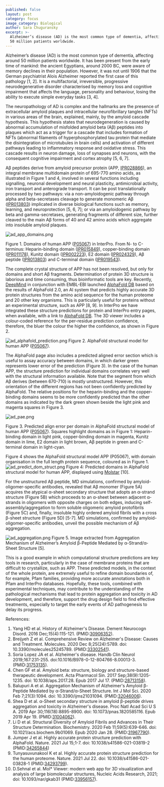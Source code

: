 ```yaml
---
published: false
layout: post
category: focus
image_category: Biological
author: Sara Chuguransky
excerpt: >-
  Alzheimer’s disease (AD) is the most common type of dementia, affecting around
  50 million patients worldwide.
---
```


Alzheimer’s disease (AD) is the most common type of dementia, affecting around 50 million patients worldwide. It has been present from the early time of mankind: the ancient Egyptians, around 2000 BC, were aware of memory declines in their population. However, it was not until 1906 that the German psychiatrist Alois Alzheimer reported the first case of this pathology [1, 2]. It is a multifactorial, irreversible, progressive neurodegenerative disorder characterised by memory loss and cognitive impairment that affects the language, personality and behaviour, losing the ability to execute simple everyday tasks [3, 4].

The neuropathology of AD is complex and the hallmarks are the presence of extracellular amyloid plaques and intracellular neurofibrillary tangles (NFTs) in various areas of the brain, explained, mainly, by the amyloid cascade hypothesis. This hypothesis states that neurodegeneration is caused by abnormal accumulation of misfolded amyloid beta (Aβ) peptides into plaques which act as a trigger for a cascade that includes formation of NFTs (abnormal filaments of hyperphosphorylated tau protein that mediate the disintegration of microtubules in brain cells) and activation of different pathways leading to inflammatory response and oxidative stress. This cascade results in neuron damage, loss of synapses and neurons, with the consequent cognitive impairment and cortex atrophy [5, 6, 7].

Aβ peptides derive from amyloid precursor protein (APP, [IPR028866](https://www.ebi.ac.uk/interpro/entry/InterPro/IPR028866/)), an integral membrane multidomain protein of 695-770 amino acids, as illustrated in Figure 1 and 4, involved in several functions including signalling, neuronal development and neural plasticity, antimicrobial activity, iron transport and anterograde transport. It can be post translationally processed by two pathways: via a non-amyloidogenic pathway through alpha and beta-secretases cleavage to generate monomeric Aβ ([IPR013803](http://www.ebi.ac.uk/interpro/entry/InterPro/IPR013803/)) implicated in diverse biological functions such as memory, learning, and neuroprotection [5, 6, 7]; or via an amyloidogenic pathway by beta and gamma-secretases, generating fragments of different size, further cleaved to the main Aβ forms of 40 and 42 amino acids which aggregate into insoluble amyloid plaques.

![ad_app_domains.png]({{site.baseurl}}/assets/media/images/posts/ad_app_domains.png)

Figure 1. Domains of human APP ([P05067](http://www.ebi.ac.uk/interpro/protein/UniProt/P05067/)) in InterPro. From N- to C-terminus: Heparin-binding domain ([IPR015849](http://www.ebi.ac.uk/interpro/entry/InterPro/IPR015849/)), copper-binding domain ([IPR011178](http://www.ebi.ac.uk/interpro/entry/InterPro/IPR011178/)), Kunitz domain ([IPR002223](http://www.ebi.ac.uk/interpro/entry/InterPro/IPR002223/)), E2 domain ([IPR024329](http://www.ebi.ac.uk/interpro/entry/InterPro/IPR024329/)), Aβ peptide ([IPR013803](http://www.ebi.ac.uk/interpro/entry/InterPro/IPR013803/)) and C-terminal domain ([IPR019543](http://www.ebi.ac.uk/interpro/entry/InterPro/IPR019543/)).

The complete crystal structure of APP has not been resolved, but only for domains and short Aβ fragments. Determination of protein 3D structure is laborious and time consuming, thus bioinformatic tools are key. Recently, [DeepMind](https://deepmind.com/) in conjunction with EMBL-EBI launched [AlphaFold DB](https://alphafold.ebi.ac.uk/) based on the results of AlphaFold 2.0, an AI system that predicts highly accurate 3D protein structures from the amino acid sequence for the human proteome and 20 other key organisms. This is particularly useful for proteins without an experimental structure, such as APP [8, 9]. In InterPro we have integrated these structure predictions for protein and InterPro entry pages, when available, with a link to [AlphaFold DB](https://alphafold.ebi.ac.uk/). The 3D viewer includes a colour-coded reference for the per-residue prediction confidence, therefore, the bluer the colour the higher the confidence, as shown in Figure 2.

![ad_alphafold_prediction.png]({{site.baseurl}}/assets/media/images/posts/ad_alphafold_prediction.png)
Figure 2. AlphaFold structural model for human APP ([P05067](http://www.ebi.ac.uk/interpro/protein/UniProt/P05067/alphafold/)).

The AlphaFold page also includes a predicted aligned error section which is useful to assay accuracy between domains, in which darker green represents lower error of the prediction (Figure 3). In the case of the human APP, the structure prediction for individual domains correlates very well with the structural information available. Note that the segment from which Aβ derives (between 670-710) is mostly unstructured. However, this orientation of the different regions has not been confidently predicted by AlphaFold. The relative positions for the heparin-binding and the copper-binding domains seems to be more confidently predicted than the other domains as indicated by the dark green shown beside the light pink and magenta squares in Figure 3.

![ad_pae.png]({{site.baseurl}}/assets/media/images/posts/ad_pae.png)

Figure 3. Predicted align error per domain in AlphaFold structural model of human APP ([P05067](https://alphafold.ebi.ac.uk/entry/P05067)). Squares highlight domains as in Figure 1: Heparin-binding domain in light pink, copper-binding domain in magenta, Kunitz domain in lime, E2 domain in light brown, Aβ peptide in green and C-terminal domain in light-cyan.

Figure 4 shows the AlphaFold structural model APP (P05067), with domain organisation in the full length protein sequence, coloured as in Figure 1.
![ad_predict_dom_struct.png]({{site.baseurl}}/assets/media/images/posts/ad_predict_dom_struct.png)
Figure 4: Predicted domains in AlphaFold structural model for human APP, displayed using [Molstar](https://molstar.org/) [10].

For the unstructured Aβ peptide, MD simulations, confirmed by amyloid-oligomer-specific antibodies, revealed that Aβ monomer (Figure 5A) acquires the atypical α-sheet secondary structure that adopts an α-strand structure (Figure 5B) which proceeds to an α-sheet between adjacent α-strands in oligomers with opposite charges on both edges, inducing self-assembly/aggregation to form soluble oligomeric amyloid protofibrils (Figure 5C) and, finally, insoluble highly ordered amyloid fibrils with a cross β-sheet structure (Figure 5D) [5-7]. MD simulations, confirmed by amyloid-oligomer-specific antibodies, unveil the possible mechanism of Aβ aggregation.

![ad_aggregation.png]({{site.baseurl}}/assets/media/images/posts/ad_aggregation.png)
Figure 5. Image extracted from Aggregation Mechanism of Alzheimer’s Amyloid β-Peptide Mediated by α-Strand/α-Sheet Structure [5].

This is a good example in which computational structure predictions are key tools in research, particularly in the case of membrane proteins that are difficult to crystallize, such as APP. These predicted models, in the context of the whole protein, are extremely useful to refine domain boundaries of, for example, Pfam families, providing more accurate annotations both in Pfam and InterPro databases.
Hopefully, these tools, combined with experimental techniques, may contribute to the understanding of the pathological mechanisms that lead to protein aggregation and toxicity in AD development, and therefore, support the drug design field to find effective treatments, especially to target the early events of AD pathogenesis to delay its progress.

References: 
1. Yang HD et al. History of Alzheimer's Disease. Dement Neurocogn Disord. 2016 Dec;15(4):115-121. (PMID:[30906352](https://europepmc.org/article/MED/30906352)).
1. Breijyeh Z et al. Comprehensive Review on Alzheimer's Disease: Causes and Treatment. Molecules. 2020 Dec 8;25(24):5789. doi: 10.3390/molecules25245789. (PMID:[33302541](https://europepmc.org/article/MED/33302541)).
1. Soria Lopez JA et al. Alzheimer's disease. Handb Clin Neurol 2019;167:231-255. doi:10.1016/B978-0-12-804766-8.00013-3. (PMID:[31753135](https://europepmc.org/article/MED/31753135)).
1. Chen GF et al. Amyloid beta: structure, biology and structure-based therapeutic development. Acta Pharmacol Sin. 2017 Sep;38(9):1205-1235. doi: 10.1038/aps.2017.28. Epub 2017 Jul 17. (PMID:[28713158](https://europepmc.org/article/MED/28713158)).
1. Balupuri A et al. Aggregation Mechanism of Alzheimer's Amyloid β-Peptide Mediated by α-Strand/α-Sheet Structure. Int J Mol Sci. 2020 Feb 7;21(3):1094. doi: 10.3390/ijms21031094. (PMID:[32046006](https://europepmc.org/article/MED/32046006)).
1. Shea D et al. α-Sheet secondary structure in amyloid β-peptide drives aggregation and toxicity in Alzheimer's disease. Proc Natl Acad Sci U S A. 2019 Apr 30;116(18):8895-8900. doi: 10.1073/pnas.1820585116. Epub 2019 Apr 19. (PMID:[31004062](https://europepmc.org/article/MED/31004062)).
1. Li D et al. Structural Diversity of Amyloid Fibrils and Advances in Their Structure Determination. Biochemistry. 2020 Feb 11;59(5):639-646. doi: 10.1021/acs.biochem.9b01069. Epub 2020 Jan 28. (PMID:[31967790](https://europepmc.org/article/MED/31967790)).
1. Jumper J et al. Highly accurate protein structure prediction with AlphaFold. Nature. 2021 Jul 15;1-7. doi: 10.1038/s41586-021-03819-2 (PMID:[34265844](https://europepmc.org/article/MED/34265844))
1. Tunyasuvunakool K et al. Highly accurate protein structure prediction for the human proteome. Nature. 2021 Jul 22. doi: 10.1038/s41586-021-03828-1 (PMID:[34293799](https://europepmc.org/article/MED/34293799)).
1. D.Sehnal et al. Mol* Viewer: modern web app for 3D visualization and analysis of large biomolecular structures, Nucleic Acids Research, 2021; doi: 10.1093/nar/gkab31 (PMID:[33956157](https://europepmc.org/article/MED/33956157)).
